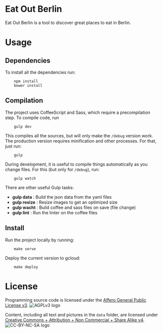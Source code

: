 
# Eat Out Berlin

Eat Out Berlin is a tool to discover great places to eat in Berlin.


# Usage


## Dependencies

To install all the dependencies run:
```
    npm install
    bower install
```

## Compilation

The project uses CoffeeScript and Sass, which require a precompilation
step.  To compile code, run
```
    gulp dev
```

This compiles all the sources, but will only make the `/debug` version
work. The production version requires minification and other
processes.  For that, just run:
```
    gulp
```

During development, it is useful to compile things automatically as
you change files.  For this (but only for `/debug`), run:
```
    gulp watch
```

There are other useful Gulp tasks:

* **gulp data** : Build the json data from the yaml files
* **gulp resize** : Resize images to get an optimized size
* **gulp wacht** : Build coffee and sass files on save (file change)
* **gulp lint** : Run the linter on the coffee files

## Install

Run the project locally by running:
```
    make serve
```

Deploy the current version to gcloud:
```
    make deploy
```

# License

Programming source code is licensed under the
[Affero General Public License v3](https://www.gnu.org/licenses/agpl-3.0.html).
![AGPLv3 logo](https://www.gnu.org/graphics/agplv3-155x51.png)

Content, including all text and pictures in the `data` folder, are licensed under
[Creative Commons + Attribution + Non Commercial + Share Alike v4](https://creativecommons.org/licenses/by-nc-sa/4.0/).
![CC-BY-NC-SA logo](https://i.creativecommons.org/l/by-nc-sa/4.0/88x31.png)
